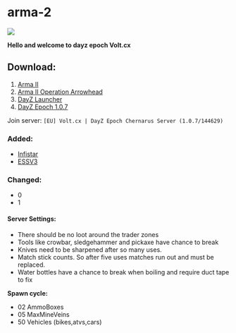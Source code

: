 # arma-2


![](https://media.discordapp.net/attachments/852723390624169997/863770084187176970/Untitled-22.png)


**Hello and welcome to dayz epoch Volt.cx**

## Download:
1.  [Arma II](https://store.steampowered.com/app/33900/Arma_2/)
2.  [Arma II Operation Arrowhead](https://store.steampowered.com/app/33930/Arma_2_Operation_Arrowhead/)
3.  [DayZ Launcher](https://dayzlauncher.com/)
4.  [DayZ Epoch 1.0.7](https://epochmod.com/a2dayzepoch.php)

Join server: `[EU] Volt.cx | DayZ Epoch Chernarus Server (1.0.7/144629)`


### Added:
* [Infistar](https://infistar.de/)
* [ESSV3](https://github.com/AirwavesMan/ESSV3)


### Changed:
* 0
* 1


#### Server Settings:
* There should be no loot around the trader zones
* Tools like crowbar, sledgehammer and pickaxe have chance to break
* Knives need to be sharpened after so many uses.
* Match stick counts. So after five uses matches run out and must be replaced.
* Water bottles have a chance to break when boiling and require duct tape to fix


**Spawn cycle:**
* 02 AmmoBoxes
* 05 MaxMineVeins
* 50 Vehicles (bikes,atvs,cars)

